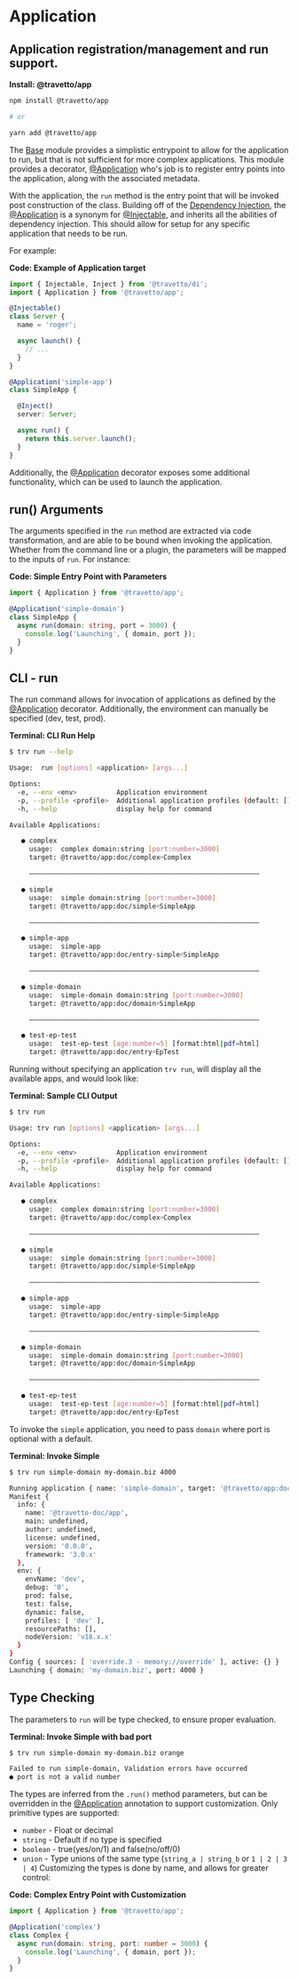 <!-- This file was generated by @travetto/doc and should not be modified directly -->
<!-- Please modify https://github.com/travetto/travetto/tree/main/module/app/DOC.tsx and execute "npx trv doc" to rebuild -->
# Application

## Application registration/management and run support.

**Install: @travetto/app**
```bash
npm install @travetto/app

# or

yarn add @travetto/app
```

The [Base](https://github.com/travetto/travetto/tree/main/module/base#readme "Environment config and common utilities for travetto applications.") module provides a simplistic entrypoint to allow for the application to run, but that is not sufficient for more complex applications. This module provides a decorator, [@Application](https://github.com/travetto/travetto/tree/main/module/app/src/decorator.ts#L21) who's job is to register entry points into the application, along with the associated  metadata. 

With the application, the `run` method is the entry point that will be invoked post construction of the class. Building off of the [Dependency Injection](https://github.com/travetto/travetto/tree/main/module/di#readme "Dependency registration/management and injection support."), the [@Application](https://github.com/travetto/travetto/tree/main/module/app/src/decorator.ts#L21) is a synonym for [@Injectable](https://github.com/travetto/travetto/tree/main/module/di/src/decorator.ts#L31), and inherits all the abilities of dependency injection.  This should allow for setup for any specific application that needs to be run. 

For example:

**Code: Example of Application target**
```typescript
import { Injectable, Inject } from '@travetto/di';
import { Application } from '@travetto/app';

@Injectable()
class Server {
  name = 'roger';

  async launch() {
    // ...
  }
}

@Application('simple-app')
class SimpleApp {

  @Inject()
  server: Server;

  async run() {
    return this.server.launch();
  }
}
```

Additionally, the [@Application](https://github.com/travetto/travetto/tree/main/module/app/src/decorator.ts#L21) decorator exposes some additional functionality, which can be used to launch the application.

## run() Arguments
The arguments specified in the `run` method are extracted via code transformation, and are able to be bound when invoking the application.  Whether from the command line or a plugin, the parameters will be mapped to the inputs of `run`.  For instance:

**Code: Simple Entry Point with Parameters**
```typescript
import { Application } from '@travetto/app';

@Application('simple-domain')
class SimpleApp {
  async run(domain: string, port = 3000) {
    console.log('Launching', { domain, port });
  }
}
```

## CLI - run
The run command allows for invocation of applications as defined by the [@Application](https://github.com/travetto/travetto/tree/main/module/app/src/decorator.ts#L21) decorator.  Additionally, the environment can manually be specified (dev, test, prod).

**Terminal: CLI Run Help**
```bash
$ trv run --help

Usage:  run [options] <application> [args...]

Options:
  -e, --env <env>          Application environment
  -p, --profile <profile>  Additional application profiles (default: [])
  -h, --help               display help for command

Available Applications:

   ● complex 
     usage:  complex domain:string [port:number=3000]
     target: @travetto/app:doc/complex￮Complex

     ——————————————————————————————————————————————————————————

   ● simple 
     usage:  simple domain:string [port:number=3000]
     target: @travetto/app:doc/simple￮SimpleApp

     ——————————————————————————————————————————————————————————

   ● simple-app 
     usage:  simple-app 
     target: @travetto/app:doc/entry-simple￮SimpleApp

     ——————————————————————————————————————————————————————————

   ● simple-domain 
     usage:  simple-domain domain:string [port:number=3000]
     target: @travetto/app:doc/domain￮SimpleApp

     ——————————————————————————————————————————————————————————

   ● test-ep-test 
     usage:  test-ep-test [age:number=5] [format:html|pdf=html]
     target: @travetto/app:doc/entry￮EpTest
```

Running without specifying an application `trv run`, will display all the available apps, and would look like:

**Terminal: Sample CLI Output**
```bash
$ trv run

Usage: trv run [options] <application> [args...]

Options:
  -e, --env <env>          Application environment
  -p, --profile <profile>  Additional application profiles (default: [])
  -h, --help               display help for command

Available Applications:

   ● complex 
     usage:  complex domain:string [port:number=3000]
     target: @travetto/app:doc/complex￮Complex

     ——————————————————————————————————————————————————————————

   ● simple 
     usage:  simple domain:string [port:number=3000]
     target: @travetto/app:doc/simple￮SimpleApp

     ——————————————————————————————————————————————————————————

   ● simple-app 
     usage:  simple-app 
     target: @travetto/app:doc/entry-simple￮SimpleApp

     ——————————————————————————————————————————————————————————

   ● simple-domain 
     usage:  simple-domain domain:string [port:number=3000]
     target: @travetto/app:doc/domain￮SimpleApp

     ——————————————————————————————————————————————————————————

   ● test-ep-test 
     usage:  test-ep-test [age:number=5] [format:html|pdf=html]
     target: @travetto/app:doc/entry￮EpTest
```

To invoke the `simple` application, you need to pass `domain` where port is optional with a default.

**Terminal: Invoke Simple**
```bash
$ trv run simple-domain my-domain.biz 4000

Running application { name: 'simple-domain', target: '@travetto/app:doc/domain￮SimpleApp' }
Manifest {
  info: {
    name: '@travetto-doc/app',
    main: undefined,
    author: undefined,
    license: undefined,
    version: '0.0.0',
    framework: '3.0.x'
  },
  env: {
    envName: 'dev',
    debug: '0',
    prod: false,
    test: false,
    dynamic: false,
    profiles: [ 'dev' ],
    resourcePaths: [],
    nodeVersion: 'v18.x.x'
  }
}
Config { sources: [ 'override.3 - memory://override' ], active: {} }
Launching { domain: 'my-domain.biz', port: 4000 }
```

## Type Checking
The parameters to `run` will be type checked, to ensure proper evaluation.

**Terminal: Invoke Simple with bad port**
```bash
$ trv run simple-domain my-domain.biz orange

Failed to run simple-domain, Validation errors have occurred
● port is not a valid number
```

The types are inferred from the `.run()` method parameters, but can be overridden in the [@Application](https://github.com/travetto/travetto/tree/main/module/app/src/decorator.ts#L21) annotation to support customization. Only primitive types are supported:
   *  `number` - Float or decimal
   *  `string` - Default if no type is specified
   *  `boolean` - true(yes/on/1) and false(no/off/0)
   *  `union` - Type unions of the same type (`string_a | string_b` or `1 | 2 | 3 | 4`)
Customizing the types is done by name, and allows for greater control:

**Code: Complex Entry Point with Customization**
```typescript
import { Application } from '@travetto/app';

@Application('complex')
class Complex {
  async run(domain: string, port: number = 3000) {
    console.log('Launching', { domain, port });
  }
}
```
